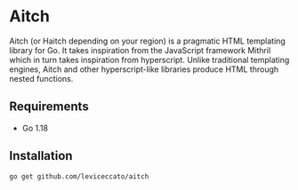 # Aitch

Aitch (or Haitch depending on your region) is a pragmatic HTML templating library for Go. It takes inspiration from the JavaScript framework Mithril which in turn takes inspiration from hyperscript. Unlike traditional templating engines, Aitch and other hyperscript-like libraries produce HTML through nested functions.

## Requirements

- Go 1.18

## Installation

```
go get github.com/leviceccato/aitch
```